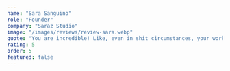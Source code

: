 ```yaml
---
name: "Sara Sanguino"
role: "Founder"
company: "Saraz Studio"
image: "/images/reviews/review-sara.webp"
quote: "You are incredible! Like, even in shit circumstances, your work is remarkable 🙌"
rating: 5
order: 5
featured: false
---
```


